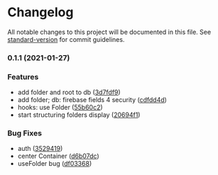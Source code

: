 # Changelog

All notable changes to this project will be documented in this file. See [standard-version](https://github.com/conventional-changelog/standard-version) for commit guidelines.

### 0.1.1 (2021-01-27)


### Features

* add folder and root to db ([3d7fdf9](https://github.com/diogojorgebasso/drive-clone/commit/3d7fdf9b3fe22ad5baaa2a896d2f766b2fedea92))
* add folder; db: firebase fields 4 security ([cdfdd4d](https://github.com/diogojorgebasso/drive-clone/commit/cdfdd4d1d096903f18f914445f76b66c715a8cd1))
* hooks: use Folder ([55b60c2](https://github.com/diogojorgebasso/drive-clone/commit/55b60c200391d4cf53ca3f2a81d1bf2dfa3c7a4a))
* start structuring folders display ([20694f1](https://github.com/diogojorgebasso/drive-clone/commit/20694f17a458eb01e9315a0a4b36aebfe4294488))


### Bug Fixes

* auth ([3529419](https://github.com/diogojorgebasso/drive-clone/commit/35294196ba37fe84ad40ebbb85071f55e10e5df6))
* center Container ([d6b07dc](https://github.com/diogojorgebasso/drive-clone/commit/d6b07dcac214de6027f8ffcde0f364923c4137ec))
* useFolder bug ([df03368](https://github.com/diogojorgebasso/drive-clone/commit/df0336800b96e133ae0693001481cfb6a3ab2839))
